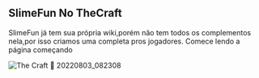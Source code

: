 ## SlimeFun No TheCraft
SlimeFun já tem sua própria wiki,porém não tem todos os complementos nela,por isso criamos uma completa pros jogadores.
Comece lendo a página começando

![The Craft 🔰 20220803_082308](https://user-images.githubusercontent.com/110295794/184686853-8d6e7f98-70f3-4d48-9e1b-8da5338ea434.jpg)
